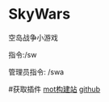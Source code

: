 # SkyWars

空岛战争小游戏

指令:/sw

管理员指令: /swa

#获取插件
[mot构建站](https://motci.cn/view/SoBadFish/job/SkyWars/)
[github](https://github.com/BirdsStudio/SkyWars-SoBadFish/releases)
